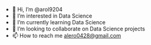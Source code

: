 - 👋 Hi, I’m @arol9204
- 👀 I’m interested in Data Science
- 🌱 I’m currently learning Data Science
- 💞️ I’m looking to collaborate on Data Science projects
- 📫 How to reach me alero0428@gmail.com

<!---
arol9204/arol9204 is a ✨ special ✨ repository because its `README.md` (this file) appears on your GitHub profile.
You can click the Preview link to take a look at your changes.
--->
